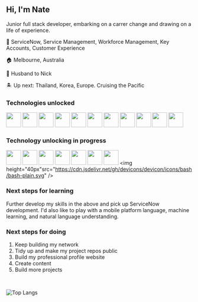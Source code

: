 <link rel="stylesheet" href="https://cdn.jsdelivr.net/gh/devicons/devicon@v2.15.1/devicon.min.css">

## Hi, I'm Nate 

Junior full stack developer, embarking on a carrer change and drawing on a life of experience.

:office: ServiceNow, Service Management, Workforce Management, Key Accounts, Customer Experience

:house: Melbourne, Australia

:two_men_holding_hands: Husband to Nick

:desert_island: Up next: Thailand, Korea, Europe. Cruising the Pacific

### Technologies unlocked

<img height="40px" src="https://cdn.jsdelivr.net/gh/devicons/devicon/icons/python/python-plain-wordmark.svg" /> <img height="40px" src="https://cdn.jsdelivr.net/gh/devicons/devicon/icons/postgresql/postgresql-plain-wordmark.svg" />
<img height="40px" src="https://cdn.jsdelivr.net/gh/devicons/devicon/icons/flask/flask-original-wordmark.svg" />
<img height="40px" src="https://cdn.jsdelivr.net/gh/devicons/devicon/icons/html5/html5-plain-wordmark.svg" />
<img height="40px" src="https://cdn.jsdelivr.net/gh/devicons/devicon/icons/css3/css3-plain-wordmark.svg" />
<img height="40px" src="https://cdn.jsdelivr.net/gh/devicons/devicon/icons/sass/sass-original.svg" />
<img height="40px" src="https://cdn.jsdelivr.net/gh/devicons/devicon/icons/sqlalchemy/sqlalchemy-plain.svg" />
<img height="40px" src="https://cdn.jsdelivr.net/gh/devicons/devicon/icons/figma/figma-plain.svg" />
<img height="40px" src="https://cdn.jsdelivr.net/gh/devicons/devicon/icons/github/github-original-wordmark.svg" />
<img height="40px" src="https://cdn.jsdelivr.net/gh/devicons/devicon/icons/photoshop/photoshop-line.svg" />
<img height="40px" src="https://cdn.jsdelivr.net/gh/devicons/devicon/icons/illustrator/illustrator-line.svg" />

### Technology unlocking in progress

<img height="40px" src="https://cdn.jsdelivr.net/gh/devicons/devicon/icons/mongodb/mongodb-plain-wordmark.svg" /> <img height="40px" src="https://cdn.jsdelivr.net/gh/devicons/devicon/icons/javascript/javascript-plain.svg" />
<img height="40px" src="https://cdn.jsdelivr.net/gh/devicons/devicon/icons/npm/npm-original-wordmark.svg" />
<img height="40px" src="https://cdn.jsdelivr.net/gh/devicons/devicon/icons/express/express-original.svg" />
<img height="40px" src="https://cdn.jsdelivr.net/gh/devicons/devicon/icons/react/react-original-wordmark.svg" />
<img height="40px" src="https://cdn.jsdelivr.net/gh/devicons/devicon/icons/nodejs/nodejs-original-wordmark.svg" />
<img height="40px" src="https://cdn.jsdelivr.net/gh/devicons/devicon/icons/linux/linux-plain.svg" />
<img height="40px"src="https://cdn.jsdelivr.net/gh/devicons/devicon/icons/bash/bash-plain.svg" />

### Next steps for learning

Further develop my skills in the above and pick up ServiceNow development. I'd also like to play with a mobile platform language, machine learning, and natural language understanding.

### Next steps for doing

1. Keep building my network
1. Tidy up and make my project repos public
1. Build my professional profile website
1. Create content
1. Build more projects

<br />

![Top Langs](https://github-readme-stats.vercel.app/api/top-langs/?username=nate-0hZ&layout=compact)


<!--
**nate-0hz/nate-0hz** is a ✨ _special_ ✨ repository because its `README.md` (this file) appears on your GitHub profile.

Here are some ideas to get you started:

- 🔭 I’m currently working on ...
- 🌱 I’m currently learning ...
- 👯 I’m looking to collaborate on ...
- 🤔 I’m looking for help with ...
- 💬 Ask me about ...
- 📫 How to reach me: ...
- 😄 Pronouns: ...
- ⚡ Fun fact: ...
-->


